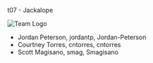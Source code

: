 t07 - Jackalope

![Team 
Logo](https://i.pinimg.com/236x/61/0a/28/610a28a7764e4b0c6b84da13d7f76c39--modern-art-bunnies.jpg)

* Jordan Peterson, jordantp, Jordan-Peterson
* Courtney Torres, cntorres, cntorres
* Scott Magisano, smag, Smagisano